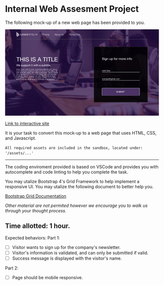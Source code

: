 # Internal Web Assesment Project

The following mock-up of a new web page has been provided to you.

![Sample View](./assets/Picture1.png)

[Link to interactive site](https://www.figma.com/file/k8zWIxzT6xfPkdLmHRPlSk/LogoIpsum-Mockup)

It is your task to convert this mock-up to a web page that uses HTML, CSS, and Javascript.

`All required assets are included in the sandbox, located under: '/assets/...'`

---

The coding enviroment provided is based on VSCode and provides you with autocomplete and code linting to help you complete the task.

You may utalize Bootstrap 4's Grid Framework to help implement a responsive UI. You may utalize the following document to better help you.

[Bootstrap Grid Documentation](https://getbootstrap.com/docs/4.0/layout/grid/)

_Other material are not permited however we encourage you to walk us through your thought process._

## Time allotted: 1 hour.

Expected behaviors:
Part 1:
- [ ] Visitor wants to sign up for the company's newsletter.
- [ ] Visitor's information is validated, and can only be submitted if valid.
- [ ] Success message is displayed with the visitor's name.

Part 2:
- [ ] Page should be mobile responsive.
